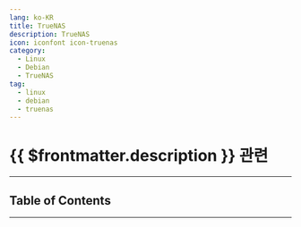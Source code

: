 ```yaml
---
lang: ko-KR
title: TrueNAS
description: TrueNAS
icon: iconfont icon-truenas
category:
  - Linux
  - Debian
  - TrueNAS
tag:
  - linux
  - debian
  - truenas
---
```


# {{ $frontmatter.description }} 관련

<ShieldsGroup logos="debian,treunas"/>

---

## Table of Contents

<ToCLocal basePath="/devops/linux-debian/truenas/" />

---

<TagLinks />